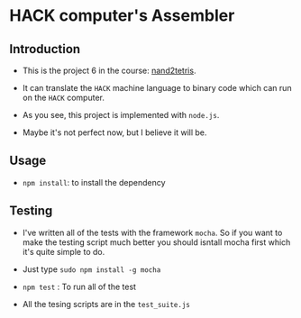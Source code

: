 # HACK computer's Assembler

## Introduction

- This is the project 6 in the course: [nand2tetris](nand2tetris.org).

- It can translate the `HACK` machine language to binary code which can run on the `HACK` computer.

- As you see, this project is implemented with `node.js`.

- Maybe it's not perfect now, but I believe it will be.

## Usage

- `npm install`: to install the dependency 

## Testing

- I've written all of the tests with the framework `mocha`. So if you want to make the testing script much better you should isntall mocha first which it's quite simple to do.

- Just type `sudo npm install -g mocha`

- `npm test` : To run all of the test

- All the tesing scripts are in the `test_suite.js`
